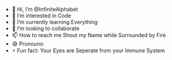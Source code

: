 - 👋 Hi, I’m @InfiniteAlphabet
- 👀 I’m interested in Code
- 🌱 I’m currently learning Everything
- 💞️ I’m looking to collaborate
- 📫 How to reach me Shout my Name while Surrounded by Fire
- 😄 Pronouns: 
- ⚡ Fun fact: Your Eyes are Seperate from your Immune System
